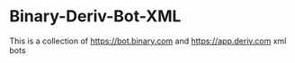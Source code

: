 # Binary-Deriv-Bot-XML
This is a collection of https://bot.binary.com and https://app.deriv.com xml bots
